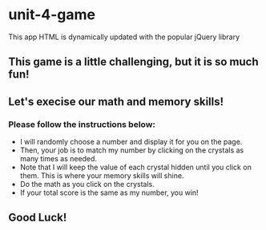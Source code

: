 # unit-4-game
This app HTML is dynamically updated with the popular jQuery library

## This game is a little challenging, but it is so much fun!
## Let's execise our math and memory skills!
### Please follow the instructions below:
* I will randomly choose a number and display it for you on the page.
* Then, your job is to match my number by clicking on the crystals as many times as needed.
* Note that I will keep the value of each crystal hidden until you click on them. This is where your memory skills will shine.
* Do the math as you click on the crystals.
* If your total score is the same as my number, you win!

## Good Luck!


